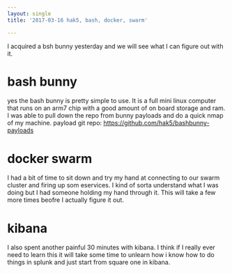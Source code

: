 ```yaml
---
layout: single
title: '2017-03-16 hak5, bash, docker, swarm'

---
```


I acquired a bsh bunny yesterday and we will see what I can figure out with it.

# bash bunny
yes the bash bunny is pretty simple to use.  It is a full mini linux computer that runs on an arm7 chip with a good amount of on board storage and ram.   I was able to pull down the repo from bunny payloads and do a quick nmap of my machine.  payload git repo: [https://github.com/hak5/bashbunny-payloads ](https://github.com/hak5/bashbunny-payloads  "https://github.com/hak5/bashbunny-payloads ")
 


# docker swarm
I had a bit of time to sit down and try my hand at connecting to our swarm cluster and firing up som eservices. I kind of sorta understand what I was doing but I had someone holding my hand through it.  This will take a few more times beofre I actually figure it out. 

# kibana
I also spent another painful 30 minutes with kibana.  I think if I really ever need to learn this it will take some time to unlearn how i know how to do things in splunk and just start from square one in kibana.